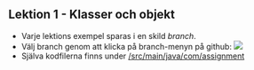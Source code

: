 ## Lektion 1 - Klasser och objekt

- Varje lektions exempel sparas i en skild _branch_.
- Välj branch genom att klicka på branch-menyn på github: ![](https://people.arcada.fi/~welandfr/assets/main2.png)
- Själva kodfilerna finns under [/src/main/java/com/assignment](https://github.com/fw-teaching/datastrukturer-21-exempel/tree/lektion-1-klasser-objekt/src/main/java/com/assignment)

